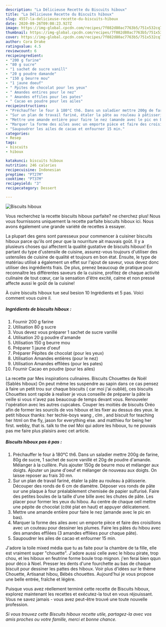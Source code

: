 ```yaml
---
description: "La Délicieuse Recette du Biscuits hiboux"
title: "La Délicieuse Recette du Biscuits hiboux"
slug: 4557-la-delicieuse-recette-du-biscuits-hiboux
date: 2020-09-26T09:08:23.927Z
image: https://img-global.cpcdn.com/recipes/7f082d80ac7763b5/751x532cq70/biscuits-hiboux-photo-principale-de-la-recette.jpg
thumbnail: https://img-global.cpcdn.com/recipes/7f082d80ac7763b5/751x532cq70/biscuits-hiboux-photo-principale-de-la-recette.jpg
cover: https://img-global.cpcdn.com/recipes/7f082d80ac7763b5/751x532cq70/biscuits-hiboux-photo-principale-de-la-recette.jpg
author: Cora Drake
ratingvalue: 4.5
reviewcount: 6
recipeingredient:
- "200 g farine"
- "80 g sucre"
- "1 sachet de sucre vanill"
- "20 g poudre damande"
- "150 g beurre mou"
- "1 jaune doeuf"
- " Ppites de chocolat pour les yeux"
- " Amandes entires pour le nez"
- " Amandes effiles pour les pates"
- " Cacao en poudre pour les ailes"
recipeinstructions:
- "Préchauffer le four à 180°C th6. Dans un saladier mettre 200g de farine, 80g de sucre, 1 sachet de sucre vanillé et 20g de poudre d&#39;amande. Mélanger à la cuillère. Puis ajouter 150g de beurre mou et mélanger aux doigts. Ajouter un jaune d&#39;oeuf et mélanger de nouveau aux doigts. On laisse reposer au frais 30 mn."
- "Sur un plan de travail fariné, étaler la pâte au rouleau à pâtisserie. Découper des ronds de 6 cm de diamètre. Déposer vos ronds de pâte sur une plaque à four préalablement chemisée de papier sulfurisé. Faire des petites boules de la taille d&#39;une bille avec les chutes de pâte. Les placer pour former les yeux du hibou. Au centre de chaque oeil mettre une pépite de chocolat (côté plat en haut) et appuyer délicatement."
- "Mettre une amande entière pour faire le nez (amande avec le pic en bas)."
- "Marquer la forme des ailes avec un emporte pièce et faire des croisillons avec un couteau pour dessiner les plumes. Faire les pâtes du hibou avec des amandes effilées (3 amandes effilées pour chaque pâte)."
- "Saupoudrer les ailes de cacao et enfourner 15 min."
categories:
- Resep
tags:
- biscuits
- hiboux

katakunci: biscuits hiboux 
nutrition: 246 calories
recipecuisine: Indonesian
preptime: "PT27M"
cooktime: "PT37M"
recipeyield: "3"
recipecategory: Dessert

---
```



![Biscuits hiboux](https://img-global.cpcdn.com/recipes/7f082d80ac7763b5/751x532cq70/biscuits-hiboux-photo-principale-de-la-recette.jpg)

Vous recherchez la recette biscuits hiboux parfaite? ne cherchez plus! Nous vous fournissons uniquement la recette parfaite biscuits hiboux ici. Nous avons également une grande variété de recettes à essayer.

La plupart des gens sont paresseux pour commencer à cuisiner biscuits hiboux parce qu'ils ont peur que la nourriture ait mauvais goût. Il y a plusieurs choses qui affectent la qualité gustative de biscuits hiboux! En partant du type d'ustensile de cuisine, assurez-vous toujours d'utiliser des ustensiles de cuisine de qualité et toujours en bon état. Ensuite, le type de matériau utilisé a également un effet sur l'ajout de saveur, vous devez donc utiliser des ingrédients frais. De plus, prenez beaucoup de pratique pour reconnaître les différentes saveurs de la cuisine, profitez de chaque activité culinaire de tout cœur, car la sensation d'être excité, calme et non pressé affecte aussi le goût de la cuisine!

<!--inarticleads1-->

À cuire biscuits hiboux tue seul besion 10 Ingrédients et 5 pas. Voici comment vous cuire il.

##### Ingrédients de biscuits hiboux :

1. Fournir 200 g farine
1. Utilisation 80 g sucre
1. Vous devez vous préparer 1 sachet de sucre vanillé
1. Utilisation 20 g poudre d&#39;amande
1. Utilisation 150 g beurre mou
1. Préparer 1 jaune d&#39;oeuf
1. Préparer  Pépites de chocolat (pour les yeux)
1. Utilisation  Amandes entières (pour le nez)
1. Utilisation  Amandes effilées (pour les pates)
1. Fournir  Cacao en poudre (pour les ailes)


La recette par Mes inspirations culinaires. Biscuits Chouettes de Noël (Sablés hiboux) On peut même les suspendre au sapin dans ce cas pensez à faire un petit trou sur chaque biscuits ( car moi j&#39;ai oublié), ces biscuits Chouettes sont rapide à realiser je vous conseille de préparer la pâte la veille si vous n&#39;avez pas beaucoup de temps devant vous. Renouveler l&#39;opération avec les autres cupcakes. Couper les moitiés de biscuits Oréo afin de former les sourcils de vos hiboux et les fixer au dessus des yeux. le petit hiboux thanks: her techie-boys wang , clm , and biscuit for teaching her html on the fly, jason for everything else. and matthieu for being her first. webby, that is. talk to the owl Moi qui adore les hiboux, tu ne pouvais pas me faire plus plaisirs avec cet article. 

<!--inarticleads2-->

##### Biscuits hiboux pas à pas :

1. Préchauffer le four à 180°C th6. Dans un saladier mettre 200g de farine, 80g de sucre, 1 sachet de sucre vanillé et 20g de poudre d&#39;amande. Mélanger à la cuillère. Puis ajouter 150g de beurre mou et mélanger aux doigts. Ajouter un jaune d&#39;oeuf et mélanger de nouveau aux doigts. On laisse reposer au frais 30 mn.
1. Sur un plan de travail fariné, étaler la pâte au rouleau à pâtisserie. Découper des ronds de 6 cm de diamètre. Déposer vos ronds de pâte sur une plaque à four préalablement chemisée de papier sulfurisé. Faire des petites boules de la taille d&#39;une bille avec les chutes de pâte. Les placer pour former les yeux du hibou. Au centre de chaque oeil mettre une pépite de chocolat (côté plat en haut) et appuyer délicatement.
1. Mettre une amande entière pour faire le nez (amande avec le pic en bas).
1. Marquer la forme des ailes avec un emporte pièce et faire des croisillons avec un couteau pour dessiner les plumes. Faire les pâtes du hibou avec des amandes effilées (3 amandes effilées pour chaque pâte).
1. Saupoudrer les ailes de cacao et enfourner 15 min.


J&#39;adore la toile mixed média que tu as faite pour la chambre de ta fille, elle est vraiment super &#34;chouette&#34;. J&#39;adore aussi celle avec le hibou pirate, trop chou, et les hiboux en feutrine forme boule trop mignon. j&#39;en ferai bien qqun pour déco à Noel. Presser les dents d&#39;une fourchette au bas de chaque biscuit pour dessiner les pattes des hiboux. Voir plus d&#39;idées sur le thème Chouette, Artisanat hibou, Bébés chouettes. Aujourd&#39;hui je vous propose une belle entrée, fraîche et légère. 

<!--inarticleads1-->

<p>
Puisque vous avez réellement terminé cette recette de Biscuits hiboux, explorez maintenant les recettes et exécutez-la tout en vous réjouissant. Vous ne savez jamais - vous avez peut-être trouvé une toute nouvelle profession.
</p>

<p>
<i>Si vous trouvez cette Biscuits hiboux recette utile, partagez-la avec vos amis proches ou votre famille, merci et bonne chance.</i>
</p>
